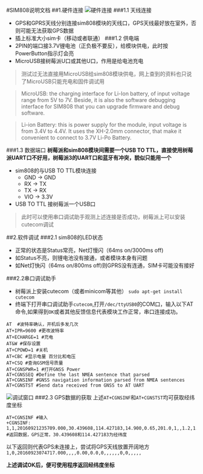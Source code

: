 #SIM808说明文档
##1.硬件连接
![硬件连接](http://ww1.sinaimg.cn/mw690/b204fb42jw1f83kdnc7znj21w02ioqv5.jpg)
###1.1 天线连接
* GPS和GPRS天线分别连接sim808模块的天线口，GPS天线最好放在室外，否则可能无法获取GPS数据
* 插上标准大小sim卡（移动或者联通）
###1.2 供电端
* 2PIN的端口接3.7V锂电池（正负极不要反），给模块供电，此时按PowerButton指示灯会亮
* MicroUSB接树莓派U口或其他U口，作用是给电池充电

> 测试过无法直接用MicroUSB给sim808模块供电，网上查到的资料也只说了MicroUSB只能充电和固件调试用

>MicroUSB: the charging interface for Li-Ion battery, of input voltage range from 5V to 7V. Beside, it is also the software debugging interface for SIM808 that you can upgrade firmware and debug software.  

>Li-ion Battery: this is power supply for the module, input voltage is from 3.4V to 4.4V. It uses the XH-2.0mm connector, that make it convenient to connect to 3.7V Li-Po Battery.

###1.3 数据端口
**树莓派和sim808模块间需要一个USB TO TTL，直接使用树莓派UART口不好用，树莓派3的UART口和蓝牙有冲突，貌似只能用一个**  

* sim808的与USB TO TTL模块连接
    - GND -> GND
    - RX -> TX
    - TX -> RX
    - VIO -> 3.3V
* USB TO TTL 接树莓派一个USB口
> 此时可以使用串口调试助手观测上述连接是否成功，树莓派上可以安装cutecom调试

##2.软件调试
###2.1 sim808的LED状态
* 正常的状态是Status常亮，Net灯慢闪（64ms on/3000ms off)
* 如Status不亮，则锂电池没有接通，或者模块本身有问题
* 如Net灯快闪（64ms on/800ms off)则GPRS没有连通，SIM卡可能没有接好

###2.2串口调试助手
* 树莓派上安装cutecom（或者minicom等其他）
```sudo apt-get install cutecom ```
* 终端下打开串口调试助手`cutecom`,打开`/dec/ttyUSB0`的COM口，输入以下AT命令,如果得到`OK`或者其他反馈信息代表模块工作正常，串口连接成功。
```
AT  #波特率确认，开机后多发几次
AT+IPR=9600 #更改波特率
AT+ECHARGE=1 #充电
AT&W #保存设置
AT+CPOWD=1 #关机
AT+CBC #显示电量 百分比和电压
AT+CSQ #查询GSM信号质量
AT+CGNSPWR=1 #打开GNSS Power
AT+CGNSSEQ #Define the last NMEA sentence that parsed
AT+CGNSINF #GNSS navigation information parsed from NMEA sentences
AT+CGNSTST #Send data received from GNSS to AT UART

```
![调试窗口](http://ww4.sinaimg.cn/mw690/b204fb42jw1f83kdta3v4j20u00u07nu.jpg)
###2.3 GPS数据的获取
上述`AT+CGNSINF`和`AT+CGNSTST`均可获取经纬度坐标
```
AT+CGNSINF #输入
+CGNSINF: 1,1,20160921235709.000,30.439608,114.427183,14.900,0.65,201.0,1,,1.2,1.6,0.9,,14,4,,,37,,
#返回数据，GPS正常，30.439608和114.427183为经纬度
```
以下返回则代表GPS未连接上，尝试将GPS天线放置开阔地方  
`1,0,20160923074717.000,,,,0.00,0.0,0,,,,,,0,0,,,,,`

**上述调试OK后，便可使用程序返回经纬度坐标**
 